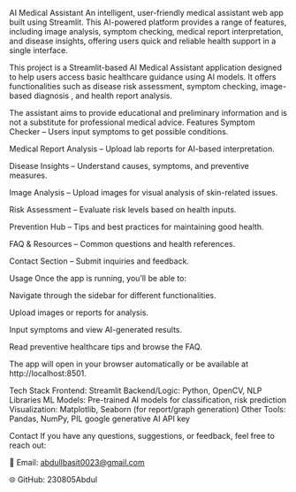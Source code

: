 AI Medical Assistant
An intelligent, user-friendly medical assistant web app built using Streamlit. This AI-powered platform provides a range of features, including image analysis, symptom checking, medical report interpretation, and disease insights, offering users quick and reliable health support in a single interface.

This project is a Streamlit-based AI Medical Assistant application designed to help users access basic healthcare guidance using AI models. It offers functionalities such as disease risk assessment, symptom checking, image-based diagnosis , and health report analysis.

The assistant aims to provide educational and preliminary information and is not a substitute for professional medical advice.
Features
 Symptom Checker – Users input symptoms to get possible conditions.

 Medical Report Analysis – Upload lab reports for AI-based interpretation.

 Disease Insights – Understand causes, symptoms, and preventive measures.

Image Analysis – Upload images for visual analysis of skin-related issues.

 Risk Assessment – Evaluate risk levels based on health inputs.

 Prevention Hub – Tips and best practices for maintaining good health.

FAQ & Resources – Common questions and health references.

Contact Section – Submit inquiries and feedback.

Usage
Once the app is running, you’ll be able to:

Navigate through the sidebar for different functionalities.

Upload images or reports for analysis.

Input symptoms and view AI-generated results.

Read preventive healthcare tips and browse the FAQ.

The app will open in your browser automatically or be available at http://localhost:8501.

Tech Stack
Frontend: Streamlit
Backend/Logic: Python, OpenCV, NLP Libraries
ML Models: Pre-trained AI models for classification, risk prediction
Visualization: Matplotlib, Seaborn (for report/graph generation)
Other Tools: Pandas, NumPy, PIL
google generative AI API key


Contact
If you have any questions, suggestions, or feedback, feel free to reach out:

📧 Email: abdullbasit0023@gmail.com

🌐 GitHub: 230805Abdul



